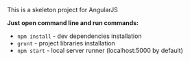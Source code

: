 This is a skeleton project for AngularJS

**Just open command line and run commands:**

* `npm install` - dev dependencies installation
* `grunt` - project libraries installation
* `npm start` - local server runner (localhost:5000 by default)
